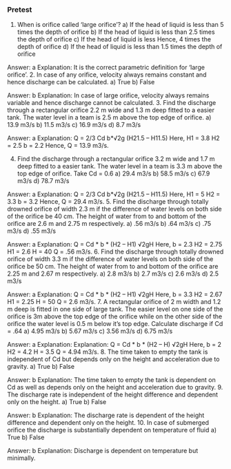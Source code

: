 ### Pretest

1. When is orifice called ‘large orifice’?
a) If the head of liquid is less than 5 times the depth of orifice
b) If the head of liquid is less than 2.5 times the depth of orifice
c) If the head of liquid is less Hence, 4 times the depth of orifice
d) If the head of liquid is less than 1.5 times the depth of orifice

Answer: a
Explanation: It is the correct parametric definition for ‘large orifice’.
2. In case of any orifice, velocity always remains constant and hence discharge can be calculated.
a) True
b) False

Answer: b
Explanation: In case of large orifice, velocity always remains variable and hence discharge cannot be calculated.
3. Find the discharge through a rectangular orifice 2.2 m wide and 1.3 m deep fitted to a easier tank. The water level in a team is 2.5 m above the top edge of orifice.
a) 13.9 m3/s
b) 11.5 m3/s
c) 16.9 m3/s
d) 8.7 m3/s

Answer: a
Explanation: Q = 2/3 Cd b*√2g (H21.5 – H11.5)
Here,
H1 = 3.8
H2 = 2.5
b = 2.2
Hence, Q = 13.9 m3/s.

4. Find the discharge through a rectangular orifice 3.2 m wide and 1.7 m deep fitted to a easier tank. The water level in a team is 3.3 m above the top edge of orifice. Take Cd = 0.6
a) 29.4 m3/s
b) 58.5 m3/s
c) 67.9 m3/s
d) 78.7 m3/s

Answer: a
Explanation: Q = 2/3 Cd b*√2g (H21.5 – H11.5)
Here,
H1 = 5
H2 = 3.3
b = 3.2
Hence, Q = 29.4 m3/s.
5. Find the discharge through totally drowned orifice of width 2.3 m if the difference of water levels on both side of the orifice be 40 cm. The height of water from to and bottom of the orifice are 2.6 m and 2.75 m respectively.
a) .56 m3/s
b) .64 m3/s
c) .75 m3/s
d) .55 m3/s

Answer: a
Explanation: Q = Cd * b * (H2 – H1) √2gH
Here, b = 2.3
H2 = 2.75
H1 = 2.6
H = 40
Q = .56 m3/s.
6. Find the discharge through totally drowned orifice of width 3.3 m if the difference of water levels on both side of the orifice be 50 cm. The height of water from to and bottom of the orifice are 2.25 m and 2.67 m respectively.
a) 2.8 m3/s
b) 2.7 m3/s
c) 2.6 m3/s
d) 2.5 m3/s

Answer: a
Explanation: Q = Cd * b * (H2 – H1) √2gH
Here, b = 3.3
H2 = 2.67
H1 = 2.25
H = 50
Q = 2.6 m3/s.
7. A rectangular orifice of 2 m width and 1.2 m deep is fitted in one side of large tank. The easier level on one side of the orifice is 3m above the top edge of the orifice while on the other side of the orifice the water level is 0.5 m below it’s top edge. Calculate discharge if Cd = .64
a) 4.95 m3/s
b) 5.67 m3/s
c) 3.56 m3/s
d) 6.75 m3/s

Answer: a
Explanation: Explanation: Q = Cd * b * (H2 – H) √2gH
Here, b = 2
H2 = 4.2
H = 3.5
Q = 4.94 m3/s.
8. The time taken to empty the tank is independent of Cd but depends only on the height and acceleration due to gravity.
a) True
b) False

Answer: b
Explanation: The time taken to empty the tank is dependent on Cd as well as depends only on the height and acceleration due to gravity.
9. The discharge rate is independent of the height difference and dependent only on the height.
a) True
b) False

Answer: b
Explanation: The discharge rate is dependent of the height difference and dependent only on the height.
10. In case of submerged orifice the discharge is substantially dependent on temperature of fluid
a) True
b) False

Answer: b
Explanation: Discharge is dependent on temperature but minimally.